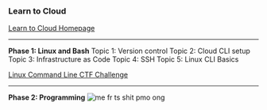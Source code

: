 ### Learn to Cloud 

[Learn to Cloud Homepage](https://learntocloud.guide)

---

**Phase 1: Linux and Bash**
Topic 1: Version control
Topic 2: Cloud CLI setup
Topic 3: Infrastructure as Code
Topic 4: SSH
Topic 5: Linux CLI Basics

[Linux Command Line CTF Challenge](https://learntocloud.guide/phase1/ctf)

---

**Phase 2: Programming**
![me fr ts shit pmo ong](https://media.tenor.com/3Q0l2AzpBSsAAAAM/swag-cat-mad-watch-this-swag.gif)

